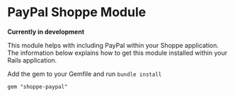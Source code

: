 # PayPal Shoppe Module

**Currently in development**

This module helps with including PayPal within your Shoppe application. The information below explains how to get this module installed within your Rails application.

Add the gem to your Gemfile and run `bundle install`

`gem "shoppe-paypal"`